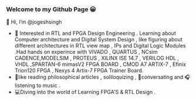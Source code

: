 ### Welcome to my Github Page 😀

👋 Hi, I’m @jogeshsingh
- 👀 Interested in RTL and FPGA Design Engineering . Learning about Computer architecture and Digital System Design , like figuring about different architectures 
in RTL view map , IPs and Digital Logic Modules .Had hands on experince with VIVADO , QUARTUS , NCsim CADENCE,MODELSIM , PROTEUS , XILINX ISE 14.7 , VERILOG HDL , VHDL ,SPARTAN-6 mimasV2 FPGA BOARD , CMOD A7 ARTIX-7 , Efinix Trion120 FPGA , Nexys 4 Artix-7 FPGA Trainer Board. 
-  📗like reading philosophical articles , soliloquizing , 🎤conversating and 🎧 listening to music . 
-  💻Diving into the world of Learning FPGA'S & RTL Design .
